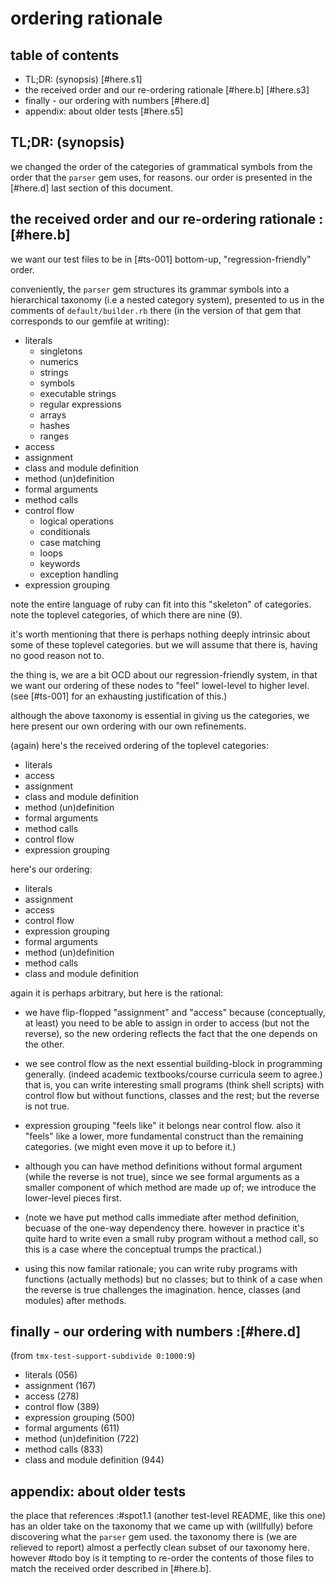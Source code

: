 # ordering rationale

## table of contents

  - TL;DR: (synopsis) [#here.s1]
  - the received order and our re-ordering rationale [#here.b]  [#here.s3]
  - finally - our ordering with numbers [#here.d]
  - appendix: about older tests [#here.s5]




## TL;DR: (synopsis)

we changed the order of the categories of grammatical symbols from the
order that the `parser` gem uses, for reasons. our order is presented in
the [#here.d] last section of this document.




## the received order and our re-ordering rationale :[#here.b]

we want our test files to be in [#ts-001] bottom-up, "regression-friendly"
order.

conveniently, the `parser` gem structures its grammar symbols into a
hierarchical taxonomy (i.e a nested category system), presented to us
in the comments of `default/builder.rb` there (in the version of that
gem that corresponds to our gemfile at writing):

  - literals
    - singletons
    - numerics
    - strings
    - symbols
    - executable strings
    - regular expressions
    - arrays
    - hashes
    - ranges
  - access
  - assignment
  - class and module definition
  - method (un)definition
  - formal arguments
  - method calls
  - control flow
    - logical operations
    - conditionals
    - case matching
    - loops
    - keywords
    - exception handling
  - expression grouping

note the entire language of ruby can fit into this "skeleton" of categories.
note the toplevel categories, of which there are nine (9).

it's worth mentioning that there is perhaps nothing deeply intrinsic
about some of these toplevel categories. but we will assume that there is,
having no good reason not to.

the thing is, we are a bit OCD about our regression-friendly system,
in that we want our ordering of these nodes to "feel" lowel-level to
higher level. (see [#ts-001] for an exhausting justification of this.)

although the above taxonomy is essential in giving us the categories,
we here present our own ordering with our own refinements.

(again) here's the received ordering of the toplevel categories:

  - literals
  - access
  - assignment
  - class and module definition
  - method (un)definition
  - formal arguments
  - method calls
  - control flow
  - expression grouping

here's our ordering:

  - literals
  - assignment
  - access
  - control flow
  - expression grouping
  - formal arguments
  - method (un)definition
  - method calls
  - class and module definition

again it is perhaps arbitrary, but here is the rational:

  - we have flip-flopped "assignment" and "access" because (conceptually,
    at least) you need to be able to assign in order to access (but not the
    reverse), so the new ordering reflects the fact that the one depends on
    the other.

  - we see control flow as the next essential building-block in programming
    generally. (indeed academic textbooks/course curricula seem to agree.)
    that is, you can write interesting small programs (think shell scripts)
    with control flow but without functions, classes and the rest; but the
    reverse is not true.

  - expression grouping "feels like" it belongs near control flow. also it
    "feels" like a lower, more fundamental construct than the remaining
    categories. (we might even move it up to before it.)

  - although you can have method definitions without formal argument
    (while the reverse is not true), since we see formal arguments as a
    smaller component of which method are made up of; we introduce the
    lower-level pieces first.

  - (note we have put method calls immediate after method definition,
    becuase of the one-way dependency there. however in practice it's quite
    hard to write even a small ruby program without a method call, so this
    is a case where the conceptual trumps the practical.)

  - using this now familar rationale; you can write ruby programs with
    functions (actually methods) but no classes; but to think of a case when
    the reverse is true challenges the imagination. hence, classes (and
    modules) after methods.




## finally - our ordering with numbers :[#here.d]

(from `tmx-test-support-subdivide 0:1000:9`)

  - literals (056)
  - assignment (167)
  - access (278)
  - control flow (389)
  - expression grouping (500)
  - formal arguments (611)
  - method (un)definition (722)
  - method calls (833)
  - class and module definition (944)




## appendix: about older tests

the place that references :#spot1.1 (another test-level README, like this
one) has an older take on the taxonomy that we came up with (willfully)
before discovering what the `parser` gem used. the taxonomy there is
(we are relieved to report) almost a perfectly clean subset of our taxonomy
here. however #todo boy is it tempting to re-order the contents of those
files to match the received order described in [#here.b].
